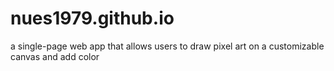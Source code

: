 # nues1979.github.io
a single-page web app that allows users to draw pixel art on a customizable canvas and add color
